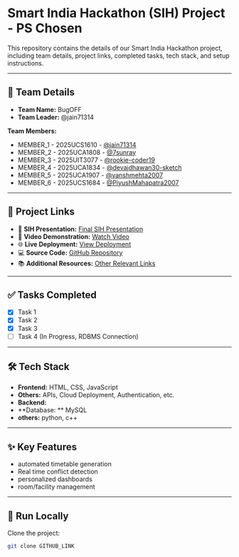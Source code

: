 # Smart India Hackathon (SIH) Project - PS Chosen

This repository contains the details of our Smart India Hackathon project, including team details, project links, completed tasks, tech stack, and setup instructions.

---

## 👥 Team Details

- **Team Name:** BugOFF 
- **Team Leader:** @jain71314

**Team Members:**
- MEMBER_1 - 2025UCS1610 - [@jain71314](https://github.com/jain71314) 
- MEMBER_2 - 2025UCA1808 - [@7sunray](https://github.com/7sunray)
- MEMBER_3 - 2025UIT3077 - [@rookie-coder19](https://github.com/rookie-coder19)
- MEMBER_4 - 2025UCA1834 - [@devajdhawan30-sketch](https://github.com/@devajdhawan30-sketch)
- MEMBER_5 - 2025UCA1907 - [@vanshmehta2007](https://github.com/vanshmehta2007) 
- MEMBER_6 - 2025UCS1684 - [@PiyushMahapatra2007](https://github.com/PiyushMahapatra2007)  

---

## 🔗 Project Links

- 📑 **SIH Presentation:** [Final SIH Presentation](https://github.com/jain71314-spec/SIH-/blob/main/Smart-India-Hackathon-202577.pptx)  
- 🎥 **Video Demonstration:** [Watch Video](https://youtu.be/7tUib_it1Cw?si=ggfmP8kBoICdvDis)  
- 🌐 **Live Deployment:** [View Deployment]()  
- 💻 **Source Code:** [GitHub Repository](https://github.com/jain71314-spec/SIH-)  
- 📚 **Additional Resources:** [Other Relevant Links](ANY_OTHER_RELEVANT_LINKS)  

---

## ✅ Tasks Completed

- [x] Task 1  
- [x] Task 2  
- [x] Task 3  
- [ ] Task 4 (In Progress, RDBMS Connection)  

---

## 🛠️ Tech Stack

- **Frontend:** HTML, CSS, JavaScript  
- **Others:** APIs, Cloud Deployment, Authentication, etc.
- **Backend:**
- **Database: ** MySQL
- **others:** python, c++ 

---

## ✨ Key Features

- automated timetable generation
- Real time conflict detection
- personalized dashboards
- room/facility management 

---

## 🚀 Run Locally

Clone the project: 

```bash
git clone GITHUB_LINK
